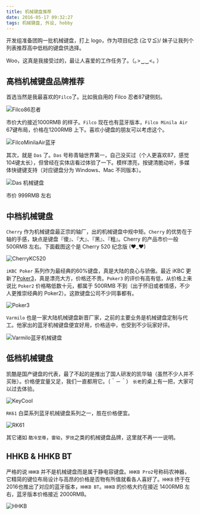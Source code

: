 ```yaml
---
title: 机械键盘推荐
date: 2016-05-17 09:32:27
tags: 机械键盘, 外设, hobby
---
```


开发组准备团购一批机械键盘，打上 logo，作为项目纪念 (≧∇≦)/ 妹子让我列个列表推荐高中低档的键盘供选择。

Woo，这真是我接受过的，最让人喜爱的工作任务了。（｡>‿‿<｡ ）

## 高档机械键盘品牌推荐

首选当然是我最喜欢的`Filco`了。比如我自用的 Filco 忍者87键侧刻。

![Filco86忍者](http://fan-wu.com/images/mechKeyboard/filco.jpg)

市价大约接近1000RMB 的样子。`Filco` 现在也有蓝牙版本，`Filco Minila Air` 67键布局，价格在1200RMB 上下。喜欢小键盘的朋友可以考虑这个。

![FilcoMinilaAir蓝牙](http://fan-wu.com/images/mechKeyboard/FilcoMinilaAir.jpg)

其次，就是 `Das` 了。`Das` 号称青轴世界第一，自己没买过（个人更喜欢87，感觉104键太长），但曾经在实体店看过体验了一下。模样漂亮，按键清脆动听，多媒体快键键支持（对应键盘分为 Windows、Mac 不同版本）。

![Das 机械键盘](http://fan-wu.com/images/mechKeyboard/das.jpg)

市价 999RMB 左右


## 中档机械键盘

`Cherry` 作为机械键盘最正宗的轴厂，出的机械键盘中规中矩。`Cherry` 的优势在于轴的手感，缺点是键盘『傻』、『大』、『黑』、『粗』。Cherry 的产品市价一般500RMB 左右。下面截图这个是 Cherry 520 纪念版 (♥_♥)

![CherryKC520](http://fan-wu.com/images/mechKeyboard/KC250.jpg)

`iKBC Poker` 系列作为最经典的60%键盘，真是大陆的良心与骄傲。最近 iKBC 更新了[Poker3](http://www.ikbc.com.cn/poker3.html)，真是漂亮大方，价格还不贵。`Poker3` 的评价有高有低，从价格上来说比 `Poker2` 价格略低数十元，都属于 500RMB 不到（出于怀旧或者情感，不少人更推崇经典的 Poker2）。这款键盘公司不少同事都有。

![Poker3](http://fan-wu.com/images/mechKeyboard/Poker3.jpg)

`Varmilo` 也是一家大陆机械键盘新晋厂家，之前的主要业务是机械键盘定制与代工。他家出的蓝牙机械键盘便宜好用，价格适中，也受到不少玩家好评。

![Varmilo蓝牙机械键盘](http://fan-wu.com/images/mechKeyboard/Varmilo.jpg)

## 低档机械键盘

凯酷是国产键盘的代表，最了不起的是推出了国人研发的凯华轴（虽然不少人并不买账）。价格便宜量又足，我们一直都用它。（＾－＾）  `长老`的桌上有一把，大家可以过去体验。

![KeyCool](http://fan-wu.com/images/mechKeyboard/keycool.jpg)

`RK61` 白菜系列蓝牙机械键盘系列之一，胜在价格便宜。

![RK61](http://fan-wu.com/images/mechKeyboard/RK61.jpg)

其它诸如 `酷冷至尊`，`雷铂`，`罗技`之类的机械键盘品牌，这里就不再一一说明。

## HHKB & HHKB BT

严格的说 `HHKB` 并不是机械键盘而是属于静电容键盘。`HHKB Pro2`号称码农神器，它精简的键位布局设计与高昂的价格是否物有所值就看各人喜好了。`HHKB` 终于在2016也推出了对应的蓝牙版本，`HHKB BT`。`HHKB` 的价格大约在接近 1400RMB 左右，蓝牙版本价格接近 2000RMB。

![HHKB](http://fan-wu.com/images/mechKeyboard/hhkb.png)
